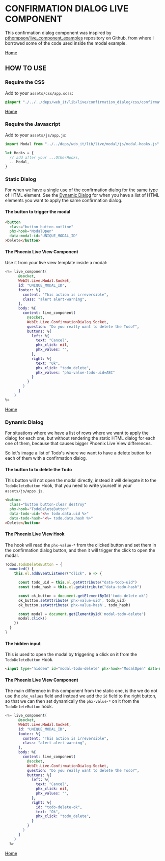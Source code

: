 # CONFIRMATION DIALOG LIVE COMPONENT

This confirmation dialog component was inspired by [pthompson/live_component_examples](https://github.com/pthompson/live_component_examples) repository on Github, from where I borrowed some of the code used inside the modal example.

[Home](/README.md)


## HOW TO USE

### Require the CSS

Add to your `assets/css/app.scss`:

```css
@import "./../../deps/web_it/lib/live/confirmation_dialog/css/confirmation_dialog.css";
```

[Home](/README.md)

### Require the Javascript

Add to your `assets/js/app.js`:

```js
import Modal from "../../deps/web_it/lib/live/modal/js/modal-hooks.js"

let Hooks = {
  // add after your ...OtherHooks,
  ...Modal,
}
```

### Static Dialog

For when we have a single use of the confirmation dialog for the same type of HTML element. See the [Dynamic Dialog](#dynamic-dialog) for when you have a list of HTML elements you want to apply the same confirmation dialog.

#### The button to trigger the modal

```html
<button
  class="button button-outline"
  phx-hook="ModalOpen"
  data-modal-id="UNIQUE_MODAL_ID"
>Delete</button>
```

#### The Phoenix Live View Component

Use it from your live view template inside a modal:

```elixir
<%= live_component(
      @socket,
      WebIt.Live.Modal.Socket,
      id: "UNIQUE_MODAL_ID",
      footer: %{
        content: "This action is irreversible",
        class: "alert alert-warning",
      },
      body: %{
        content: live_component(
          @socket,
          WebIt.Live.ConfirmationDialog.Socket,
          question: "Do you really want to delete the Todo?",
          buttons: %{
            left: %{
              text: "Cancel",
              phx_click: nil,
              phx_values: "",
            },
            right: %{
              text: "Ok",
              phx_click: "todo_delete",
              phx_values: "phx-value-todo-uid=ABC"
            }
          }
        )
      }
    )
%>
```

[Home](/README.md)


### Dynamic Dialog

For situations where we have a list of rows where we want to apply the dialog for each one, but without rendering the static HTML dialog for each one of them, because that causes bigger Phoenix Live View differences.

So let's image a list of Todo's where we want to have a delete button for each of them with a confirmation dialog.

#### The button to to delete the Todo

This button will not open the modal directly, instead it will delegate it to the `TodoDeleteButton` Hook, that you need to write yourself in your `assets/js/apps.js`.


```html
<button
  class="button button-clear destroy"
  phx-hook="TodoDeleteButton"
  data-todo-uid="<%= todo.data.uid %>"
  data-todo-hash="<%= todo.data.hash %>"
>Delete</button>
```

#### The Phoenix Live View Hook

The hook will read the `phx-value-*` from the clicked button and set them in the confirmation dialog button, and then it will trigger the click to open
the modal.

```js
Todos.TodoDeleteButton = {
  mounted() {
    this.el.addEventListener("click", e => {

      const todo_uid = this.el.getAttribute("data-todo-uid")
      const todo_hash = this.el.getAttribute("data-todo-hash")

      const ok_button = document.getElementById('todo-delete-ok')
      ok_button.setAttribute('phx-value-uid', todo_uid)
      ok_button.setAttribute('phx-value-hash', todo_hash)

      const modal = document.getElementById('modal-todo-delete')
      modal.click()
    })
  }
}
```

#### The hidden input

This is used to open the modal by triggering a click on it from the `TodoDeleteButton` Hook.

```html
<input type="hidden" id="modal-todo-delete" phx-hook="ModalOpen" data-modal-id="UNIQUE_MODAL_ID">
```

#### The Phoenix Live View Component

The main difference in this component from the static one, is the we do not use the `phx_values` field and instead we add the `id` field to the right button, so that we can then set dynamically the `phx-value-*` on it from the `TodoDeleteButton` hook.

```elixir
<%= live_component(
      @socket,
      WebIt.Live.Modal.Socket,
      id: "UNIQUE_MODAL_ID",
      footer: %{
        content: "This action is irreversible",
        class: "alert alert-warning",
      },
      body: %{
        content: live_component(
          @socket,
          WebIt.Live.ConfirmationDialog.Socket,
          question: "Do you really want to delete the Todo?",
          buttons: %{
            left: %{
              text: "Cancel",
              phx_click: nil,
              phx_values: "",
            },
            right: %{
              id: "todo-delete-ok",
              text: "Ok",
              phx_click: "todo_delete",
            }
          }
        )
      }
    )
  %>
```

[Home](/README.md)
